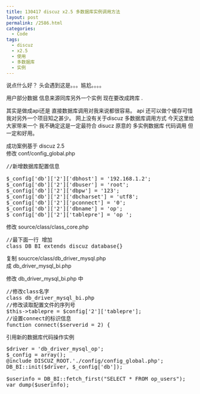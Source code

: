 ```yaml
---
title: 130417 discuz x2.5 多数据库实例调用方法
layout: post
permalink: /2586.html
categories:
  - Code
tags:
  - discuz
  - x2.5
  - 使用
  - 多数据库
  - 实例
---
```

说点什么好？ 头会遇到这是。。。尴尬。。。。

用户部分数据 信息来源同库另外一个实例 现在要改成跨库 .

其实是做成api还是 直接数据库调用对我来说都很容易。 api 还可以做个缓存可惜我对另外一个项目知之甚少。 网上没有关于discuz 多数据库调用方式 今天这里给大家带来一个 我不确定这是一定最符合 disucz 原意的 多实例数据库 代码调用 但一定和好用。

成功案例基于 discuz 2.5  
修改 conf/config_global.php

<pre class="brush: php; title: ; notranslate" title="">//新增数据库配置信息

$_config['db']['2']['dbhost'] = '192.168.1.2';
$_config['db']['2']['dbuser'] = 'root';
$_config['db']['2']['dbpw'] = '123';
$_config['db']['2']['dbcharset'] = 'utf8';
$_config['db']['2']['pconnect'] = '0';
$_config['db']['2']['dbname'] = 'op';
$_config['db']['2']['tablepre'] = 'op_';
</pre>

修改 source/class/class_core.php

<pre class="brush: php; title: ; notranslate" title="">//最下面一行 增加
class DB_BI extends discuz_database{}
</pre>

复制 soucrce/class/db\_driver\_mysql.php  
成 db\_driver\_mysql_bi.php

修改 db\_driver\_mysql_bi.php 中

<pre class="brush: php; title: ; notranslate" title="">//修改class名字
class db_driver_mysql_bi.php
//修改读取配置文件的序列号
$this-&gt;tablepre = $config['2']['tablepre'];
//设置connect的标识信息
function connect($serverid = 2) {
</pre>

引用新的数据库代码操作实例

<pre class="brush: php; title: ; notranslate" title="">$driver = 'db_driver_mysql_op';
$_config = array();
@include DISCUZ_ROOT.'./config/config_global.php';
DB_BI::init($driver, $_config['db']);

$userinfo = DB_BI::fetch_first("SELECT * FROM op_users");
var_dump($userinfo);
</pre>